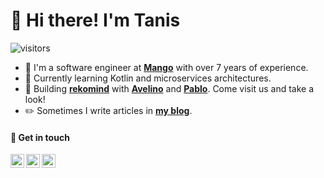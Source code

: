# 👋 Hi there! I'm Tanis

![visitors](https://visitor-badge.glitch.me/badge?page_id=tanisperez.tanisperez)

* 🔭 I'm a software engineer at [**Mango**](https://mango.com/) with over 7 years of experience.
* 🌱 Currently learning Kotlin and microservices architectures.
* 🚀 Building [**rekomind**](https://rekomind.com/) with [**Avelino**](https://github.com/avelinorios) and [**Pablo**](https://github.com/priveiro). Come visit us and take a look!
* ✏️ Sometimes I write articles in [**my blog**](https://tanis.codes).

#### 🔗  Get in touch

<a href="https://twitter.com/rekomind">
  <img align="left" alt="rekomind | Twitter" width="22px" src="https://raw.githubusercontent.com/peterthehan/peterthehan/master/assets/twitter.svg" />
</a>
<a href="https://www.instagram.com/rekomindweb/">
  <img align="left" alt="rekomind | Instagram" width="22px" src="https://raw.githubusercontent.com/rahuldkjain/github-profile-readme-generator/master/src/images/icons/Social/instagram.svg" />
</a>
<a href="https://www.linkedin.com/in/pereznartallo">
  <img align="left" alt="Tanis's LinkedIn" width="22px" src="https://raw.githubusercontent.com/peterthehan/peterthehan/master/assets/linkedin.svg" />
</a>

